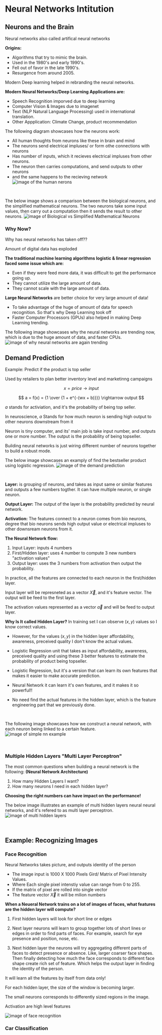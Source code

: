 # Neural Networks Intitution


## Neurons and the Brain

Neural networks also called artifical neural networks


**Origins:**
- Algorithms that try to mimic the brain.
- Used in the 1980's and early 1990's.
- Fell out of favor in the late 1990's.
- Resurgence from around 2005.

Modern Deep learning helped in rebranding the neural networks.

**Modern Neural Networks/Deep Learning Applications are:**
- Speech Recognition imporved due to deep learning
- Computer Vision & Images due to imagenet
- Text (NLP Natural Language Processing) used in international translation.
- Other Appplication: Climate Change, product recommendation


The following diagram showcases how the neurons work:
- All human thoughts from neurons like these in brain and mind
- The neurons send electrical impluses/ or form othe connections with neurons
- Has number of inputs, which it recieves electrical impluses from other neurons.
- The neuron then carries computations, and send outputs to other neurons
- and the same happens to the recieving network
![image of the human nerons](images/Neurons-in-Brain.png)

<br/>


The below image shows a comparison between the biological neurons, and the simplified mathematical neurons. The two neurons take some input values, then carry out a computation then it sends the result to other neurons.
![image of Biological vs Simplified Mathematical Neurons](images/Biological-vs-Maths-Neurons.png)


### Why Now?

Why has neural networks has taken off??

Amount of digital data has exploded

**The traditional machine learning algorithms logistic & linear regression faced some issue which are:**
- Even if they were feed more data, it was difficult to get the performance going up.
- They cannot utilize the large amount of data.
- They cannot scale with the large amount of data.


**Large Neural Networks** are better choice for very large amount of data!  
- To take advantage of the huge of amount of data for speech recognition.
So that's why Deep Learning took off
- Faster Computer Processors (GPUs) also helped in making Deep Learning trending.


The following image showcases why the neural networks are trending now, which is due to the huge amount of data, and faster CPUs.
![image of why neural networks are again trending](images/Why-Now.png)


## Demand Prediction

Example: Predict if the product is top seller

Used by retailers to plan better inventory level and marketinng campaigns

$$
x = price \rightarrow input
$$


$$
a = f(x) = {1 \over {1 + e^{-(wx + b)}}} \rightarrow output
$$

$a$ stands for activiation, and it's the probability of being top seller.  

In neuroscience, $a$ Stands for how much neuron is sending high output to other neurons downstream from it

Neuron is tiny computer, and its' main job is take input number, and outputs one or more number. The output is the probability of being topseller.

Building neural networks is just wiring different number of neurons together to build a robust mode.

The below image showcases an examply of find the bestseller product using logistic regression.
![image of the demand prediction](images/Deman-Prediction.png)

<br/>





**Layer:** is grouping of neurons, and takes as input same or similar features and outputs a few numbers togther.
It can have multiple neuron, or single neuron.

**Output Layer:** The output of the layer is the probability predicted by neural network.

**Activation:** The features connect to a neuron
comes from bio neurons, degree that bio neurons sends high output value or electrical impluses to other downsream neurons from it.

**The Neural Network flow:**
1. Input Layer: inputs 4 numbers
2. First/Hidden layer: uses 4 number to compute 3 new numbers "activation values"
3. Output layer: uses the 3 numbers from activation then output the probability.

In practice, all the features are connected to each neuron in the first/hidden layer.


Input layer will be represneted as a vector $\vec{X}$, and it's feature vector. The output will be feed to the first layer.

The activation values represented as a vector $\vec{a}$ and will be feed to output layer.


**Why Is It called Hidden Layer?**
In training set I can observe $(x, y)$ values so I know correct values.

- However, for the values $(x, y)$ in the hidden layer affordability, awareness, preceived quality I don't know the actual values.

- Logistic Regression unit that takes as input affordability, awareness, preceived quality and using these 3 better features to estimate the probability of product being topseller.

- Logistic Regression, but it's a version that can learn its own features that makes it easier to make accurate prediction.

- Neural Network it can learn it's own features, and it makes it so powerful!!

- No need find the actual features in the hidden layer, which is the feature engineering part that we previously done.

<br/>

The following image showcases how we construct a neural network, with each neuron being linked to a certain feature. 
![image of simple nn example](images/Simple-NN-Example.png)

<br/>

### Multiple Hidden Layers "Multi Layer Perceptron"

The most common questions when building a neural network is the following:
**(Neural Network Architecture)**

1. How many Hidden Layers I want?
2. How many neurons I need in each hidden layer?

**Choosing the right numbers can have impact on the performance!**

The below image illustrates an example of multi hidden layers neural neural networks, and it's refered to as multi layer perceptron.
![image of multi hidden layers](images/Multi-Hidden-Layers.png)

<br/>

## Example: Recognizing Images


### Face Recognition

Neural Networks takes picture, and outputs identity of the person

- The image input is 1000 X 1000 Pixels Gird/ Matrix of Pixel Intensity Values.
- Where Each single pixel intenstiy value can range from 0 to 255.
- If the matrix of pixel are rolled into single vector
- The feature vector $\vec{X}$ it will be milion numbers


**When a Neueral Network trains on a lot of images of faces, what features are the hidden layer will compute?**

1. First hidden layers will look for short line or edges

2. Next layer neurons will learn to group together lots of short lines or edges in order to find parts of faces. For example, search for eye presence and position, nose, etc.

3. Next hidden layer the neurons will try aggregating different parts of faces to detect presence or absence. Like, larger coarser face shapes. Then finally detecting how much the face corresponds to different face shape create rich set of feature. Which helps the output layer in finding the identity of the person.


It will learn all the features by itself from data only!

For each hidden layer, the size of the window is becoming larger.

The small neurons corresponds to differently sized regions in the image.

Activation are high level features


![image of face recognition](images/Face-Recognition.png)



### Car Classification








